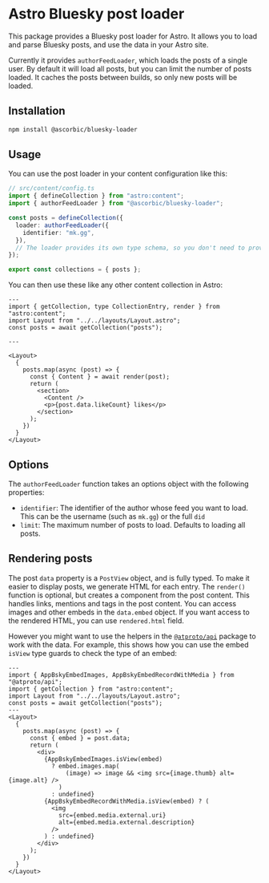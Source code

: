 # Astro Bluesky post loader

This package provides a Bluesky post loader for Astro. It allows you to load and parse Bluesky posts, and use the data in your Astro site.

Currently it provides `authorFeedLoader`, which loads the posts of a single user. By default it will load all posts, but you can limit the number of posts loaded. It caches the posts between builds, so only new posts will be loaded.

## Installation

```sh
npm install @ascorbic/bluesky-loader
```

## Usage

You can use the post loader in your content configuration like this:

```typescript
// src/content/config.ts
import { defineCollection } from "astro:content";
import { authorFeedLoader } from "@ascorbic/bluesky-loader";

const posts = defineCollection({
  loader: authorFeedLoader({
    identifier: "mk.gg",
  }),
  // The loader provides its own type schema, so you don't need to provide one
});

export const collections = { posts };
```

You can then use these like any other content collection in Astro:

```astro
---
import { getCollection, type CollectionEntry, render } from "astro:content";
import Layout from "../../layouts/Layout.astro";
const posts = await getCollection("posts");

---

<Layout>
  {
    posts.map(async (post) => {
      const { Content } = await render(post);
      return (
        <section>
          <Content />
          <p>{post.data.likeCount} likes</p>
        </section>
      );
    })
  }
</Layout>

```

## Options

The `authorFeedLoader` function takes an options object with the following properties:

- `identifier`: The identifier of the author whose feed you want to load. This can be the username (such as `mk.gg`) or the full `did`
- `limit`: The maximum number of posts to load. Defaults to loading all posts.

## Rendering posts

The post `data` property is a `PostView` object, and is fully typed. To make it easier to display posts, we generate HTML for each entry. The `render()` function is optional, but creates a component from the post content. This handles links, mentions and tags in the post content. You can access images and other embeds in the `data.embed` object. If you want access to the rendered HTML, you can use `rendered.html` field.

However you might want to use the helpers in the [`@atproto/api`](https://www.npmjs.com/package/@atproto/api) package to work with the data. For example, this shows how you can use the embed `isView` type guards to check the type of an embed:

```astro
---
import { AppBskyEmbedImages, AppBskyEmbedRecordWithMedia } from "@atproto/api";
import { getCollection } from "astro:content";
import Layout from "../../layouts/Layout.astro";
const posts = await getCollection("posts");
---
<Layout>
  {
    posts.map(async (post) => {
      const { embed } = post.data;
      return (
        <div>
          {AppBskyEmbedImages.isView(embed)
            ? embed.images.map(
                (image) => image && <img src={image.thumb} alt={image.alt} />
              )
            : undefined}
          {AppBskyEmbedRecordWithMedia.isView(embed) ? (
            <img
              src={embed.media.external.uri}
              alt={embed.media.external.description}
            />
          ) : undefined}
        </div>
      );
    })
  }
</Layout>

```
